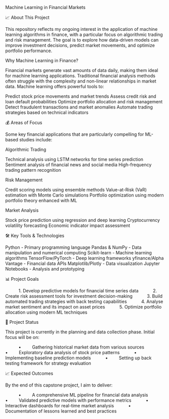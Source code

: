 Machine Learning in Financial Markets

📈 About This Project

This repository reflects my ongoing interest in the application of machine learning algorithms in finance, with a particular focus on algorithmic trading and risk management. The goal is to explore how data-driven models can improve investment decisions, predict market movements, and optimize portfolio performance.

Why Machine Learning in Finance?

Financial markets generate vast amounts of data daily, making them ideal for machine learning applications. Traditional financial analysis methods often struggle with the complexity and non-linear relationships in market data. Machine learning offers powerful tools to:

Predict stock price movements and market trends
Assess credit risk and loan default probabilities
Optimize portfolio allocation and risk management
Detect fraudulent transactions and market anomalies
Automate trading strategies based on technical indicators

💰 Areas of Focus

Some key financial applications that are particularly compelling for ML-based studies include:

Algorithmic Trading

Technical analysis using LSTM networks for time series prediction
Sentiment analysis of financial news and social media
High-frequency trading pattern recognition
      
Risk Management

Credit scoring models using ensemble methods
Value-at-Risk (VaR) estimation with Monte Carlo simulations
Portfolio optimization using modern portfolio theory enhanced with ML

Market Analysis

Stock price prediction using regression and deep learning
Cryptocurrency volatility forecasting
Economic indicator impact assessment
      
🛠️ Key Tools & Technologies

Python - Primary programming language
Pandas & NumPy - Data manipulation and numerical computing
Scikit-learn - Machine learning algorithms
TensorFlow/PyTorch - Deep learning frameworks
yfinance/Alpha Vantage - Financial data APIs
Matplotlib/Plotly - Data visualization
Jupyter Notebooks - Analysis and prototyping
      
📊 Project Goals

      1. Develop predictive models for financial time series data
      2. Create risk assessment tools for investment decision-making
      3. Build automated trading strategies with back testing capabilities
      4. Analyse market sentiment and its impact on asset prices
      5. Optimize portfolio allocation using modern ML techniques
      
🚀 Project Status

This project is currently in the planning and data collection phase. Initial focus will be on:

      •     Gathering historical market data from various sources
      •     Exploratory data analysis of stock price patterns
      •     Implementing baseline prediction models
      •     Setting up back testing framework for strategy evaluation
      
📈 Expected Outcomes

By the end of this capstone project, I aim to deliver:

      •     A comprehensive ML pipeline for financial data analysis
      •     Validated predictive models with performance metrics
      •     Interactive dashboards for real-time market analysis
      •     Documentation of lessons learned and best practices
